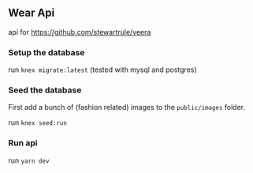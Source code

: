 ## Wear Api

api for https://github.com/stewartrule/veera

### Setup the database

run `knex migrate:latest` (tested with mysql and postgres)

### Seed the database

First add a bunch of (fashion related) images to the `public/images` folder.

run `knex seed:run`

### Run api

run `yarn dev`
